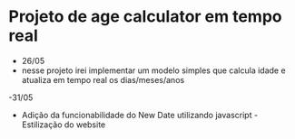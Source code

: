 # Projeto de age calculator em tempo real

- 26/05
- nesse projeto irei implementar um modelo simples que calcula idade e atualiza em tempo real os dias/meses/anos 

-31/05
- Adição da funcionabilidade do New Date utilizando javascript
-Estilização do website